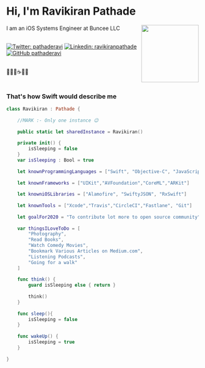 # Hi, I'm Ravikiran Pathade
<div>

</div>

<img align='right' src="https://user-images.githubusercontent.com/19513557/89115657-e86eaf80-d458-11ea-901b-bb584a0ec8aa.JPG" width="150">

I am an iOS Systems Engineer at Buncee LLC
<br/><br/>


[![Twitter: pathaderavi](https://img.shields.io/twitter/follow/pathaderavi?style=social)](https://twitter.com/pathaderavi)
[![Linkedin: ravikiranpathade](https://img.shields.io/badge/-ravikiranpathade-blue?style=flat-square&logo=Linkedin&logoColor=white&link=https://www.linkedin.com/in/ravikiranpathade/)](https://www.linkedin.com/in/ravikiranpathade/)
[![GitHub pathaderavi](https://img.shields.io/github/followers/pathaderavi?label=follow&style=social)](https://github.com/pathaderavi)

<br/>
🧑🏽‍💻☕🍲🛌<br/>
<br/>


### That's how Swift would describe me 

```swift
class Ravikiran : Pathade {
    
    //MARK :- Only one instance 😉
    
    public static let sharedInstance = Ravikiran()
    
    private init() {
        isSleeping = false
    }
    var isSleeping : Bool = true
    
    let knownProgrammingLanguages = ["Swift", "Objective-C", "JavaScript", "Python", "Java"]
    
    let knownFrameworks = ["UIKit","AVFoundation","CoreML","ARKit"]
    
    let knowniOSLibraries = ["Alamofire", "SwiftyJSON", "RxSwift"]
    
    let knownTools = ["Xcode","Travis","CircleCI","Fastlane", "Git"]
    
    let goalFor2020 = "To contribute lot more to open source community"
    
    var thingsILoveToDo = [
        "Photography",
        "Read Books",
        "Watch Comedy Movies",
        "Bookmark Various Articles on Medium.com",
        "Listening Podcasts",
        "Going for a walk"
    ]
    
    func think() {
        guard isSleeping else { return }
        
        think()
    }
    
    func sleep(){
        isSleeping = false
    }
    
    func wakeUp() {
        isSleeping = true
    }
    
}
```


<!--


Here are some ideas to get you started:

- 🔭 I’m currently working on ...
- 🌱 I’m currently learning ...
- 👯 I’m looking to collaborate on ...
- 🤔 I’m looking for help with ...
- 💬 Ask me about ...
- 📫 How to reach me: ...
- 😄 Pronouns: ...
- ⚡ Fun fact: ...

-->